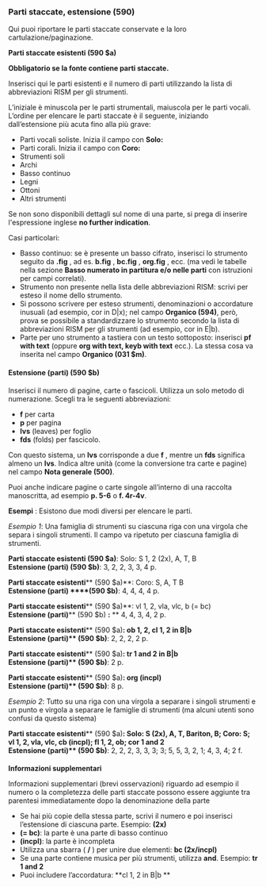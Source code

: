 ### **Parti staccate, estensione (590)**  

Qui puoi riportare le parti staccate conservate e la loro cartulazione/paginazione.

**Parti staccate esistenti (590 $a)**

**Obbligatorio se la fonte contiene parti staccate.**

Inserisci qui le parti esistenti e il numero di parti utilizzando la lista di abbreviazioni RISM per gli strumenti.

L’iniziale è minuscola per le parti strumentali, maiuscola per le parti vocali. L’ordine per elencare le parti staccate è il seguente, iniziando dall’estensione più acuta fino alla più grave:  

- Parti vocali soliste. Inizia il campo con  **Solo:**
- Parti corali. Inizia il campo con **Coro:**
- Strumenti soli
- Archi
- Basso continuo
- Legni
- Ottoni
- Altri strumenti

Se non sono disponibili dettagli sul nome di una parte, si prega di inserire l'espressione inglese  **no further indication**.  

Casi particolari:

- Basso continuo: se è presente un basso cifrato, inserisci lo strumento seguito da **.fig** , ad es. **b.fig** , **bc.fig** , **org.fig** , ecc. (ma vedi le tabelle nella sezione **Basso numerato in partitura e/o nelle parti** con istruzioni per campi correlati). 
- Strumento non presente nella lista delle abbreviazioni RISM: scrivi per esteso il nome dello strumento.
- Si possono scrivere per esteso strumenti, denominazioni o accordature inusuali (ad esempio, cor in D|x); nel campo **Organico (594)**, però, prova se possibile a standardizzare lo strumento secondo la lista di abbreviazioni RISM per gli strumenti (ad esempio, cor in E|b).
- Parte per uno strumento a tastiera con un testo sottoposto: inserisci **pf with text** (oppure **org with text, keyb with text** ecc.). La stessa cosa va inserita nel campo **Organico (031 $m)**.

#### Estensione (parti) (590 $b)

Inserisci il numero di pagine, carte o fascicoli. Utilizza un solo metodo di numerazione. Scegli tra le seguenti abbreviazioni:

- **f** per carta 
- **p** per pagina
- **lvs** (leaves) per foglio
- **fds** (folds) per fascicolo. 
  

Con questo sistema, un **lvs** corrisponde a due **f** , mentre un **fds** significa almeno un **lvs**. Indica altre unità (come la conversione tra carte e pagine) nel campo **Nota generale (500)**.

Puoi anche indicare pagine o carte singole all’interno di una raccolta manoscritta, ad esempio **p. 5-6** o **f. 4r-4v**.

**Esempi** : Esistono due modi diversi per elencare le parti.

*Esempio 1*: Una famiglia di strumenti su ciascuna riga con una virgola che separa i singoli strumenti. Il campo va ripetuto per ciascuna famiglia di strumenti.

**Parti staccate esistenti (590 $a)**: Solo: S 1, 2 (2x), A, T, B  
**Estensione (parti) (590 $b)**: 3, 2, 2, 3, 3, 4 p.

**Parti staccate esistenti****  (590 $a)**: Coro: S, A, T B  
**Estensione (parti) ****(590 $b)**: 4, 4, 4, 4 p.

**Parti staccate esistenti****  (590 $a)**: vl 1, 2, vla, vlc, b (= bc)  
**Estensione (parti)**** (590 $b) **:**  ** 4, 4, 3, 4, 2 p.

**Parti staccate esistenti****  (590 $a)**: ob 1, 2, cl 1, 2 in B|b  
**Estensione (parti)**** (590 $b)**: 2, 2, 2, 2 p.

**Parti staccate esistenti****  (590 $a)**: tr 1 and 2 in B|b   
**Estensione (parti)**** (590 $b)**: 2 p.  
  
**Parti staccate esistenti****  (590 $a)**: org (incpl)  
**Estensione (parti)**** (590 $b)**: 8 p.

 

*Esempio 2*: Tutto su una riga con una virgola a separare i singoli strumenti e un punto e virgola a separare le famiglie di strumenti (ma alcuni utenti sono confusi da questo sistema)  

**Parti staccate esistenti****  (590 $a)**: Solo: S (2x), A, T, Bariton, B; Coro: S; vl 1, 2, vla, vlc, cb (incpl); fl 1, 2, ob; cor 1 and 2  
**Estensione (parti)**** (590 $b)**: 2, 2, 2, 3, 3, 3; 3; 5, 5, 3, 2, 1; 4, 3, 4; 2 f.

####  

**Informazioni supplementari**

Informazioni supplementari (brevi osservazioni) riguardo ad esempio il numero o la completezza delle parti staccate possono essere aggiunte tra parentesi immediatamente dopo la denominazione della parte

- Se hai più copie della stessa parte, scrivi il numero e poi inserisci l’estensione di ciascuna parte. Esempio: **(2x)**
- **(= bc)**: la parte è una parte di basso continuo
- **(incpl)**: la parte è incompleta  
- Utilizza una sbarra ( **/** ) per unire due elementi: **bc (2x/incpl)**
- Se una parte contiene musica per più strumenti, utilizza **and**. Esempio: **tr 1 and 2**
- Puoi includere l’accordatura: **cl 1, 2 in B|b **